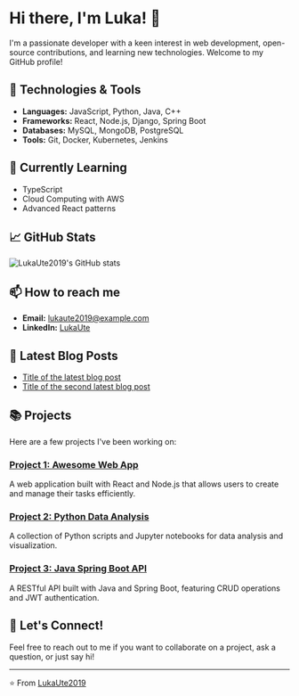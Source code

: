 # Hi there, I'm Luka! 👋

I'm a passionate developer with a keen interest in web development, open-source contributions, and learning new technologies. Welcome to my GitHub profile!

## 🔧 Technologies & Tools
- **Languages:** JavaScript, Python, Java, C++
- **Frameworks:** React, Node.js, Django, Spring Boot
- **Databases:** MySQL, MongoDB, PostgreSQL
- **Tools:** Git, Docker, Kubernetes, Jenkins

## 🌱 Currently Learning
- TypeScript
- Cloud Computing with AWS
- Advanced React patterns

## 📈 GitHub Stats
![LukaUte2019's GitHub stats](https://github-readme-stats.vercel.app/api?username=LukaUte2019&show_icons=true&theme=radical)

## 📫 How to reach me
- **Email:** [lukaute2019@example.com](mailto:lukaute2019@example.com)
- **LinkedIn:** [LukaUte](https://www.linkedin.com/in/lukaute)

## 📝 Latest Blog Posts
<!-- BLOG-POST-LIST:START -->
- [Title of the latest blog post](#)
- [Title of the second latest blog post](#)
<!-- BLOG-POST-LIST:END -->

## 📚 Projects
Here are a few projects I've been working on:

### [Project 1: Awesome Web App](https://github.com/LukaUte2019/awesome-web-app)
A web application built with React and Node.js that allows users to create and manage their tasks efficiently.

### [Project 2: Python Data Analysis](https://github.com/LukaUte2019/python-data-analysis)
A collection of Python scripts and Jupyter notebooks for data analysis and visualization.

### [Project 3: Java Spring Boot API](https://github.com/LukaUte2019/spring-boot-api)
A RESTful API built with Java and Spring Boot, featuring CRUD operations and JWT authentication.

## 💬 Let's Connect!
Feel free to reach out to me if you want to collaborate on a project, ask a question, or just say hi!

---

⭐️ From [LukaUte2019](https://github.com/LukaUte2019)
